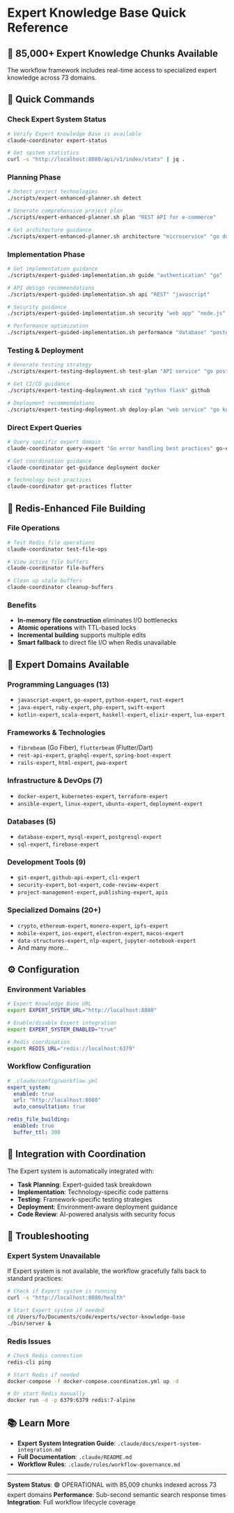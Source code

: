 # Expert Knowledge Base Quick Reference

## 🧠 85,000+ Expert Knowledge Chunks Available

The workflow framework includes real-time access to specialized expert knowledge across 73 domains.

## 🚀 Quick Commands

### Check Expert System Status
```bash
# Verify Expert Knowledge Base is available
claude-coordinator expert-status

# Get system statistics
curl -s "http://localhost:8080/api/v1/index/stats" | jq .
```

### Planning Phase
```bash
# Detect project technologies
./scripts/expert-enhanced-planner.sh detect

# Generate comprehensive project plan
./scripts/expert-enhanced-planner.sh plan "REST API for e-commerce"

# Get architecture guidance
./scripts/expert-enhanced-planner.sh architecture "microservice" "go docker"
```

### Implementation Phase
```bash
# Get implementation guidance
./scripts/expert-guided-implementation.sh guide "authentication" "go"

# API design recommendations
./scripts/expert-guided-implementation.sh api "REST" "javascript"

# Security guidance
./scripts/expert-guided-implementation.sh security "web app" "node.js"

# Performance optimization
./scripts/expert-guided-implementation.sh performance "database" "postgresql"
```

### Testing & Deployment
```bash
# Generate testing strategy
./scripts/expert-testing-deployment.sh test-plan "API service" "go postgresql"

# Get CI/CD guidance
./scripts/expert-testing-deployment.sh cicd "python flask" github

# Deployment recommendations
./scripts/expert-testing-deployment.sh deploy-plan "web service" "go kubernetes" production
```

### Direct Expert Queries
```bash
# Query specific expert domain
claude-coordinator query-expert "Go error handling best practices" go-expert

# Get coordination guidance
claude-coordinator get-guidance deployment docker

# Technology best practices
claude-coordinator get-practices flutter
```

## 🔧 Redis-Enhanced File Building

### File Operations
```bash
# Test Redis file operations
claude-coordinator test-file-ops

# View active file buffers
claude-coordinator file-buffers

# Clean up stale buffers
claude-coordinator cleanup-buffers
```

### Benefits
- **In-memory file construction** eliminates I/O bottlenecks
- **Atomic operations** with TTL-based locks
- **Incremental building** supports multiple edits
- **Smart fallback** to direct file I/O when Redis unavailable

## 🎯 Expert Domains Available

### Programming Languages (13)
- `javascript-expert`, `go-expert`, `python-expert`, `rust-expert`
- `java-expert`, `ruby-expert`, `php-expert`, `swift-expert`
- `kotlin-expert`, `scala-expert`, `haskell-expert`, `elixir-expert`, `lua-expert`

### Frameworks & Technologies
- `fibrebeam` (Go Fiber), `flutterbeam` (Flutter/Dart)
- `rest-api-expert`, `graphql-expert`, `spring-boot-expert`
- `rails-expert`, `html-expert`, `pwa-expert`

### Infrastructure & DevOps (7)
- `docker-expert`, `kubernetes-expert`, `terraform-expert`
- `ansible-expert`, `linux-expert`, `ubuntu-expert`, `deployment-expert`

### Databases (5)
- `database-expert`, `mysql-expert`, `postgresql-expert`
- `sql-expert`, `firebase-expert`

### Development Tools (9)
- `git-expert`, `github-api-expert`, `cli-expert`
- `security-expert`, `bot-expert`, `code-review-expert`
- `project-management-expert`, `publishing-expert`, `apis`

### Specialized Domains (20+)
- `crypto`, `ethereum-expert`, `monero-expert`, `ipfs-expert`
- `mobile-expert`, `ios-expert`, `electron-expert`, `macos-expert`
- `data-structures-expert`, `nlp-expert`, `jupyter-notebook-expert`
- And many more...

## ⚙️ Configuration

### Environment Variables
```bash
# Expert Knowledge Base URL
export EXPERT_SYSTEM_URL="http://localhost:8080"

# Enable/disable Expert integration
export EXPERT_SYSTEM_ENABLED="true"

# Redis coordination
export REDIS_URL="redis://localhost:6379"
```

### Workflow Configuration
```yaml
# .claude/config/workflow.yml
expert_system:
  enabled: true
  url: "http://localhost:8080"
  auto_consultation: true

redis_file_building:
  enabled: true
  buffer_ttl: 300
```

## 🔄 Integration with Coordination

The Expert system is automatically integrated with:
- **Task Planning**: Expert-guided task breakdown
- **Implementation**: Technology-specific code patterns
- **Testing**: Framework-specific testing strategies
- **Deployment**: Environment-aware deployment guidance
- **Code Review**: AI-powered analysis with security focus

## 🚨 Troubleshooting

### Expert System Unavailable
If Expert system is not available, the workflow gracefully falls back to standard practices:
```bash
# Check if Expert system is running
curl -s "http://localhost:8080/health"

# Start Expert system if needed
cd /Users/fo/Documents/code/experts/vector-knowledge-base
./bin/server &
```

### Redis Issues
```bash
# Check Redis connection
redis-cli ping

# Start Redis if needed
docker-compose -f docker-compose.coordination.yml up -d

# Or start Redis manually
docker run -d -p 6379:6379 redis:7-alpine
```

## 📚 Learn More

- **Expert System Integration Guide**: `.claude/docs/expert-system-integration.md`
- **Full Documentation**: `.claude/README.md`
- **Workflow Rules**: `.claude/rules/workflow-governance.md`

---

**System Status**: 🟢 OPERATIONAL with 85,009 chunks indexed across 73 expert domains
**Performance**: Sub-second semantic search response times
**Integration**: Full workflow lifecycle coverage